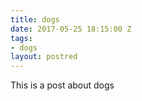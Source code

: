 ```yaml
---
title: dogs
date: 2017-05-25 18:15:00 Z
tags:
- dogs
layout: postred
---
```


This is a post about dogs
